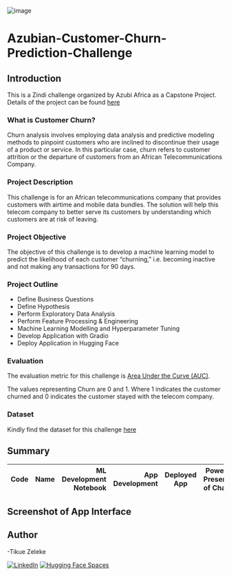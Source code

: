 ![image](./image/churn.png)
# Azubian-Customer-Churn-Prediction-Challenge

## Introduction
This is a Zindi challenge organized by Azubi Africa as a Capstone Project. Details of the project can be found [here](https://zindi.africa/competitions/customer-churn-prediction-challenge-for-azubian/)

### What is Customer Churn?
Churn analysis involves employing data analysis and predictive modeling methods to pinpoint customers who are inclined to discontinue their usage of a product or service. In this particular case, churn refers to customer attrition or the departure of customers from an African Telecommunications Company.


### Project Description
This challenge is for an African telecommunications company that provides customers with airtime and mobile data bundles. 
The solution will help this telecom company to better serve its customers by understanding which customers are at risk of leaving.

### Project Objective
The objective of this challenge is to develop a machine learning model to predict the likelihood of each customer “churning,” i.e. becoming inactive and not making any transactions for 90 days. 

### Project Outline

* Define Business Questions
* Define Hypothesis
* Perform Exploratory Data Analysis
* Perform Feature Processing & Engineering 
* Machine Learning Modelling and Hyperparameter Tuning
* Develop Application with Gradio
* Deploy Application in Hugging Face

### Evaluation 
The evaluation metric for this challenge is [Area Under the Curve (AUC)](https://zindi.africa/learn/zindi-error-metric-series-how-to-use-area-under-curve-auc-as-an-evaluation-metric-for-machine-learning/).

The values representing Churn are 0 and 1. Where 1 indicates the customer churned and 0 indicates the customer stayed with the telecom company.

### Dataset
Kindly find the dataset for this challenge [here](https://zindi.africa/competitions/customer-churn-prediction-challenge-for-azubian/data/)

## Summary
| Code      | Name        | ML Development Notebook|App Development| Deployed App | PowerPoint Presentation of Challenge |
|-----------|-------------|-------------:|-------------:|-------------|-------------|


## Screenshot of App Interface



## Author
-Tikue Zeleke


  [![LinkedIn](https://img.shields.io/badge/LinkedIn-blue)](linkedin.com/in/tikue-zeleke-a6863810b)
  [![Hugging Face Spaces](https://img.shields.io/badge/Hugging-Face-yellow)](https://huggingface.co/TruelyEpic)

